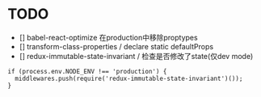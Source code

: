 # TODO
- [] babel-react-optimize 在production中移除proptypes
- [] transform-class-properties / declare static defaultProps
- [] redux-immutable-state-invariant / 检查是否修改了state(仅dev mode)

```
if (process.env.NODE_ENV !== 'production') {
  middlewares.push(require('redux-immutable-state-invariant')());
}

```



